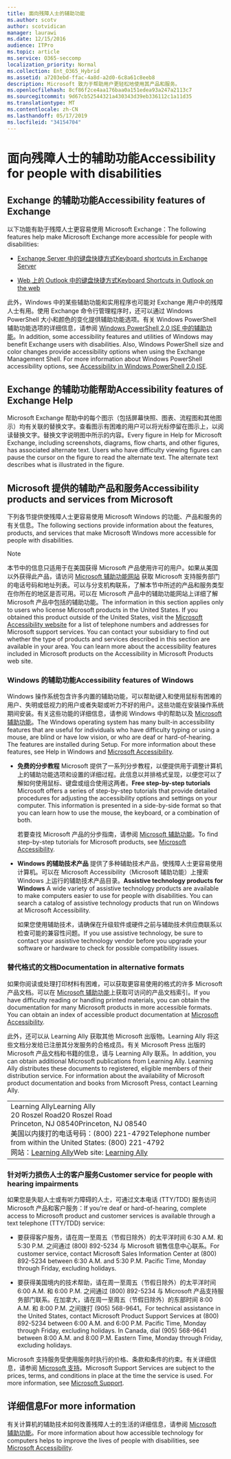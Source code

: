```yaml
---
title: 面向残障人士的辅助功能
ms.author: scotv
author: scotvidican
manager: laurawi
ms.date: 12/15/2016
audience: ITPro
ms.topic: article
ms.service: O365-seccomp
localization_priority: Normal
ms.collection: Ent_O365_Hybrid
ms.assetid: a7203ebd-ffac-4a8d-a2d0-6c8a61c8eeb8
description: Microsoft 致力于帮助用户更轻松地使用其产品和服务。
ms.openlocfilehash: 8cf86f2ce4aa176baa0a151edea93a247a2113c7
ms.sourcegitcommit: 9d67cb52544321a430343d39eb336112c1a11d35
ms.translationtype: MT
ms.contentlocale: zh-CN
ms.lasthandoff: 05/17/2019
ms.locfileid: "34154704"
---
```

# <a name="accessibility-for-people-with-disabilities"></a><span data-ttu-id="d8a17-103">面向残障人士的辅助功能</span><span class="sxs-lookup"><span data-stu-id="d8a17-103">Accessibility for people with disabilities</span></span>

## <a name="accessibility-features-of-exchange"></a><span data-ttu-id="d8a17-104">Exchange 的辅助功能</span><span class="sxs-lookup"><span data-stu-id="d8a17-104">Accessibility features of Exchange</span></span>

<span data-ttu-id="d8a17-105">以下功能有助于残障人士更容易使用 Microsoft Exchange：</span><span class="sxs-lookup"><span data-stu-id="d8a17-105">The following features help make Microsoft Exchange more accessible for people with disabilities:</span></span>
  
- [<span data-ttu-id="d8a17-106">Exchange Server 中的键盘快捷方式</span><span class="sxs-lookup"><span data-stu-id="d8a17-106">Keyboard shortcuts in Exchange Server</span></span>](http://technet.microsoft.com/library/146b2b52-1ef8-4606-991a-4cf4da694970.aspx)
    
- [<span data-ttu-id="d8a17-107">Web 上的 Outlook 中的键盘快捷方式</span><span class="sxs-lookup"><span data-stu-id="d8a17-107">Keyboard Shortcuts in Outlook on the web</span></span>](https://go.microsoft.com/fwlink/p/?LinkId=268079)
    
<span data-ttu-id="d8a17-p101">此外，Windows 中的某些辅助功能和实用程序也可能对 Exchange 用户中的残障人士有用。使用 Exchange 命令行管理程序时，还可以通过 Windows PowerShell 大小和颜色的变化提供辅助功能选项。有关 Windows PowerShell 辅助功能选项的详细信息，请参阅 [Windows PowerShell 2.0 ISE 中的辅助功能](https://go.microsoft.com/fwlink/p/?LinkId=258240)。</span><span class="sxs-lookup"><span data-stu-id="d8a17-p101">In addition, some accessibility features and utilities of Windows may benefit Exchange users with disabilities. Also, Windows PowerShell size and color changes provide accessibility options when using the Exchange Management Shell. For more information about Windows PowerShell accessibility options, see [Accessibility in Windows PowerShell 2.0 ISE](https://go.microsoft.com/fwlink/p/?LinkId=258240).</span></span>
  
## <a name="accessibility-features-of-exchange-help"></a><span data-ttu-id="d8a17-111">Exchange 的辅助功能帮助</span><span class="sxs-lookup"><span data-stu-id="d8a17-111">Accessibility features of Exchange Help</span></span>

<span data-ttu-id="d8a17-p102">Microsoft Exchange 帮助中的每个图示（包括屏幕快照、图表、流程图和其他图示）均有关联的替换文字。查看图示有困难的用户可以将光标停留在图示上，以阅读替换文字。替换文字说明图中所示的内容。</span><span class="sxs-lookup"><span data-stu-id="d8a17-p102">Every figure in Help for Microsoft Exchange, including screenshots, diagrams, flow charts, and other figures, has associated alternate text. Users who have difficulty viewing figures can pause the cursor on the figure to read the alternate text. The alternate text describes what is illustrated in the figure.</span></span>
  
## <a name="accessibility-products-and-services-from-microsoft"></a><span data-ttu-id="d8a17-115">Microsoft 提供的辅助产品和服务</span><span class="sxs-lookup"><span data-stu-id="d8a17-115">Accessibility products and services from Microsoft</span></span>

<span data-ttu-id="d8a17-116">下列各节提供使残障人士更容易使用 Microsoft Windows 的功能、产品和服务的有关信息。</span><span class="sxs-lookup"><span data-stu-id="d8a17-116">The following sections provide information about the features, products, and services that make Microsoft Windows more accessible for people with disabilities.</span></span>
  
> [!NOTE]
> <span data-ttu-id="d8a17-p103">本节中的信息只适用于在美国获得 Microsoft 产品使用许可的用户。如果从美国以外获得此产品，请访问 [Microsoft 辅助功能网站](https://www.microsoft.com/enable) 获取 Microsoft 支持服务部门的电话号码和地址列表。可以与分支机构联系，了解本节中所述的产品和服务类型在你所在的地区是否可用。可以在 Microsoft 产品中的辅助功能网站上详细了解 Microsoft 产品中包括的辅助功能。</span><span class="sxs-lookup"><span data-stu-id="d8a17-p103">The information in this section applies only to users who license Microsoft products in the United States. If you obtained this product outside of the United States, visit the [Microsoft Accessibility website](https://www.microsoft.com/enable) for a list of telephone numbers and addresses for Microsoft support services. You can contact your subsidiary to find out whether the type of products and services described in this section are available in your area. You can learn more about the accessibility features included in Microsoft products on the Accessibility in Microsoft Products web site.</span></span> 
  
### <a name="accessibility-features-of-windows"></a><span data-ttu-id="d8a17-121">Windows 的辅助功能</span><span class="sxs-lookup"><span data-stu-id="d8a17-121">Accessibility features of Windows</span></span>

<span data-ttu-id="d8a17-p104">Windows 操作系统包含许多内置的辅助功能，可以帮助键入和使用鼠标有困难的用户、失明或低视力的用户或者失聪或听力不好的用户。这些功能在安装操作系统期间安装。有关这些功能的详细信息，请参阅 Windows 中的帮助以及 [Microsoft 辅助功能](https://go.microsoft.com/fwlink/p/?linkId=18139)。</span><span class="sxs-lookup"><span data-stu-id="d8a17-p104">The Windows operating system has many built-in accessibility features that are useful for individuals who have difficulty typing or using a mouse, are blind or have low vision, or who are deaf or hard-of-hearing. The features are installed during Setup. For more information about these features, see Help in Windows and [Microsoft Accessibility](https://go.microsoft.com/fwlink/p/?linkId=18139).</span></span>
  
- <span data-ttu-id="d8a17-p105">**免费的分步教程** Microsoft 提供了一系列分步教程，以便提供用于调整计算机上的辅助功能选项和设置的详细过程。此信息以并排格式呈现，以便您可以了解如何使用鼠标、键盘或组合使用这两者。</span><span class="sxs-lookup"><span data-stu-id="d8a17-p105">**Free step-by-step tutorials** Microsoft offers a series of step-by-step tutorials that provide detailed procedures for adjusting the accessibility options and settings on your computer. This information is presented in a side-by-side format so that you can learn how to use the mouse, the keyboard, or a combination of both.</span></span> 
    
    <span data-ttu-id="d8a17-127">若要查找 Microsoft 产品的分步指南，请参阅 [Microsoft 辅助功能](https://go.microsoft.com/fwlink/p/?linkId=18139)。</span><span class="sxs-lookup"><span data-stu-id="d8a17-127">To find step-by-step tutorials for Microsoft products, see [Microsoft Accessibility](https://go.microsoft.com/fwlink/p/?linkId=18139).</span></span>
    
- <span data-ttu-id="d8a17-p106">**Windows 的辅助技术产品** 提供了多种辅助技术产品，使残障人士更容易使用计算机。可以在 Microsoft Accessibility（Microsoft 辅助功能）上搜索 Windows 上运行的辅助技术产品目录。</span><span class="sxs-lookup"><span data-stu-id="d8a17-p106">**Assistive technology products for Windows** A wide variety of assistive technology products are available to make computers easier to use for people with disabilities. You can search a catalog of assistive technology products that run on Windows at Microsoft Accessibility.</span></span> 
    
    <span data-ttu-id="d8a17-130">如果您使用辅助技术，请确保在升级软件或硬件之前与辅助技术供应商联系以检查可能的兼容性问题。</span><span class="sxs-lookup"><span data-stu-id="d8a17-130">If you use assistive technology, be sure to contact your assistive technology vendor before you upgrade your software or hardware to check for possible compatibility issues.</span></span> 
    
### <a name="documentation-in-alternative-formats"></a><span data-ttu-id="d8a17-131">替代格式的文档</span><span class="sxs-lookup"><span data-stu-id="d8a17-131">Documentation in alternative formats</span></span>

<span data-ttu-id="d8a17-p107">如果你阅读或处理打印材料有困难，可以获取更容易使用的格式的许多 Microsoft 产品文档。可以在 [Microsoft 辅助功能](https://go.microsoft.com/fwlink/p/?linkId=18139)上获取可访问的产品文档索引。</span><span class="sxs-lookup"><span data-stu-id="d8a17-p107">If you have difficulty reading or handling printed materials, you can obtain the documentation for many Microsoft products in more accessible formats. You can obtain an index of accessible product documentation at [Microsoft Accessibility](https://go.microsoft.com/fwlink/p/?linkId=18139).</span></span> 
  
<span data-ttu-id="d8a17-p108">此外，还可以从 Learning Ally 获取其他 Microsoft 出版物。Learning Ally 将这些文档分发给已注册其分发服务的合格成员。有关 Microsoft Press 出版的 Microsoft 产品文档和书籍的信息，请与 Learning Ally 联系。</span><span class="sxs-lookup"><span data-stu-id="d8a17-p108">In addition, you can obtain additional Microsoft publications from Learning Ally. Learning Ally distributes these documents to registered, eligible members of their distribution service. For information about the availability of Microsoft product documentation and books from Microsoft Press, contact Learning Ally.</span></span> 
  
||
|:-----|
|<span data-ttu-id="d8a17-137">Learning Ally</span><span class="sxs-lookup"><span data-stu-id="d8a17-137">Learning Ally</span></span>  <br/> <span data-ttu-id="d8a17-138">20 Roszel Road</span><span class="sxs-lookup"><span data-stu-id="d8a17-138">20 Roszel Road</span></span>  <br/> <span data-ttu-id="d8a17-139">Princeton, NJ 08540</span><span class="sxs-lookup"><span data-stu-id="d8a17-139">Princeton, NJ 08540</span></span>  <br/> <span data-ttu-id="d8a17-140">美国以内拨打的电话号码：(800) 221-4792</span><span class="sxs-lookup"><span data-stu-id="d8a17-140">Telephone number from within the United States: (800) 221-4792</span></span>  <br/> <span data-ttu-id="d8a17-141">网站：[Learning Ally](https://www.learningally.org/)</span><span class="sxs-lookup"><span data-stu-id="d8a17-141">Web site: [Learning Ally](https://www.learningally.org/)</span></span> <br/> |
   
### <a name="customer-service-for-people-with-hearing-impairments"></a><span data-ttu-id="d8a17-142">针对听力损伤人士的客户服务</span><span class="sxs-lookup"><span data-stu-id="d8a17-142">Customer service for people with hearing impairments</span></span>

<span data-ttu-id="d8a17-143">如果您是失聪人士或有听力障碍的人士，可通过文本电话 (TTY/TDD) 服务访问 Microsoft 产品和客户服务：</span><span class="sxs-lookup"><span data-stu-id="d8a17-143">If you're deaf or hard-of-hearing, complete access to Microsoft product and customer services is available through a text telephone (TTY/TDD) service:</span></span>
  
- <span data-ttu-id="d8a17-p109">要获得客户服务，请在周一至周五（节假日除外）的太平洋时间 6:30 A.M. 和 5:30 P.M. 之间通过 (800) 892-5234 与 Microsoft 销售信息中心联系。</span><span class="sxs-lookup"><span data-stu-id="d8a17-p109">For customer service, contact Microsoft Sales Information Center at (800) 892-5234 between 6:30 A.M. and 5:30 P.M. Pacific Time, Monday through Friday, excluding holidays.</span></span> 
    
- <span data-ttu-id="d8a17-p110">要获得美国境内的技术帮助，请在周一至周五（节假日除外）的太平洋时间 6:00 A.M. 和 6:00 P.M. 之间通过 (800) 892-5234 与 Microsoft 产品支持服务部门联系。在加拿大，请在周一至周五（节假日除外）的东部时间 8:00 A.M. 和 8:00 P.M. 之间拨打 (905) 568-9641。</span><span class="sxs-lookup"><span data-stu-id="d8a17-p110">For technical assistance in the United States, contact Microsoft Product Support Services at (800) 892-5234 between 6:00 A.M. and 6:00 P.M. Pacific Time, Monday through Friday, excluding holidays. In Canada, dial (905) 568-9641 between 8:00 A.M. and 8:00 P.M. Eastern Time, Monday through Friday, excluding holidays.</span></span> 
    
<span data-ttu-id="d8a17-p111">Microsoft 支持服务受使用服务时执行的价格、条款和条件的约束。有关详细信息，请参阅 [Microsoft 支持](https://go.microsoft.com/fwlink/p/?linkId=18142)。</span><span class="sxs-lookup"><span data-stu-id="d8a17-p111">Microsoft Support Services are subject to the prices, terms, and conditions in place at the time the service is used. For more information, see [Microsoft Support](https://go.microsoft.com/fwlink/p/?linkId=18142).</span></span>
  
## <a name="for-more-information"></a><span data-ttu-id="d8a17-155">详细信息</span><span class="sxs-lookup"><span data-stu-id="d8a17-155">For more information</span></span>

<span data-ttu-id="d8a17-156">有关计算机的辅助技术如何改善残障人士的生活的详细信息，请参阅 [Microsoft 辅助功能](http://go.microsoft.com/fwlink/p/?linkId=18139)。</span><span class="sxs-lookup"><span data-stu-id="d8a17-156">For more information about how accessible technology for computers helps to improve the lives of people with disabilities, see [Microsoft Accessibility](http://go.microsoft.com/fwlink/p/?linkId=18139).</span></span> 
  

